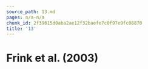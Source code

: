 ```yaml
---
source_path: 13.md
pages: n/a-n/a
chunk_id: 2f39615d0aba2ae12f32baefe7c0f97e9fc08870
title: '13'
---
```

# Frink et al. (2003)
